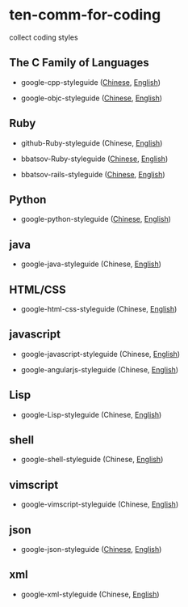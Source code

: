 ten-comm-for-coding
===================

collect coding styles

## The C Family of Languages
- google-cpp-styleguide ([Chinese](http://zh-google-styleguide.readthedocs.org/en/latest/google-cpp-styleguide/), [English](http://google-styleguide.googlecode.com/svn/trunk/cppguide.xml))

- google-objc-styleguide ([Chinese](http://zh-google-styleguide.readthedocs.org/en/latest/google-objc-styleguide/), [English](http://google-styleguide.googlecode.com/svn/trunk/objcguide.xml))


## Ruby

- github-Ruby-styleguide (Chinese, [English](https://github.com/styleguide/ruby))

- bbatsov-Ruby-styleguide ([Chinese](https://github.com/JuanitoFatas/ruby-style-guide/blob/master/README-zhCN.md), [English](https://github.com/bbatsov/ruby-style-guide))

- bbatsov-rails-styleguide ([Chinese](https://github.com/JuanitoFatas/rails-style-guide/blob/master/README-zhCN.md), [English](https://github.com/bbatsov/rails-style-guide))

## Python

- google-python-styleguide ([Chinese](http://zh-google-styleguide.readthedocs.org/en/latest/google-python-styleguide/), [English](http://google-styleguide.googlecode.com/svn/trunk/pyguide.html))

## java

- google-java-styleguide (Chinese, [English](http://google-styleguide.googlecode.com/svn/trunk/javaguide.html))

## HTML/CSS

- google-html-css-styleguide (Chinese, [English](http://google-styleguide.googlecode.com/svn/trunk/htmlcssguide.xml))

## javascript

- google-javascript-styleguide (Chinese, [English](http://google-styleguide.googlecode.com/svn/trunk/javascriptguide.xml))

- google-angularjs-styleguide (Chinese, [English](https://google-styleguide.googlecode.com/svn/trunk/angularjs-google-style.html))

## Lisp

- google-Lisp-styleguide (Chinese, [English](http://google-styleguide.googlecode.com/svn/trunk/lispguide.xml))

## shell

- google-shell-styleguide (Chinese, [English](http://google-styleguide.googlecode.com/svn/trunk/shell.xml))

## vimscript

- google-vimscript-styleguide (Chinese, [English](http://google-styleguide.googlecode.com/svn/trunk/vimscriptguide.xml))

## json

- google-json-styleguide ([Chinese](https://github.com/darcyliu/google-styleguide/blob/master/JSONStyleGuide.md), [English](http://google-styleguide.googlecode.com/svn/trunk/jsoncstyleguide.xml))

## xml

- google-xml-styleguide (Chinese, [English](http://google-styleguide.googlecode.com/svn/trunk/xmlstyle.html))



